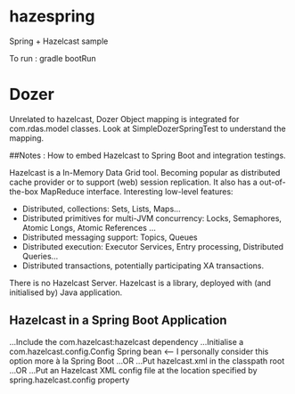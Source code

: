 # hazespring
Spring + Hazelcast sample

To run :
gradle bootRun

# Dozer
Unrelated to hazelcast, Dozer Object mapping is integrated for com.rdas.model classes.
Look at SimpleDozerSpringTest  to understand the mapping.

##Notes :
How to embed Hazelcast to Spring Boot and integration testings.

Hazelcast is a In-Memory Data Grid tool. Becoming popular as distributed cache provider or to support (web) session replication. It also has a out-of-the-box MapReduce interface.
Interesting low-level features:

* Distributed, collections: Sets, Lists, Maps…
* Distributed primitives for multi-JVM concurrency: Locks, Semaphores, Atomic Longs, Atomic References …
* Distributed messaging support: Topics, Queues
* Distributed execution: Executor Services, Entry processing, Distributed Queries…
* Distributed transactions, potentially participating XA transactions.

There is no Hazelcast Server. Hazelcast is a library, deployed with (and initialised by) Java application.

## Hazelcast in a Spring Boot Application

...Include the com.hazelcast:hazelcast dependency
...Initialise a com.hazelcast.config.Config Spring bean  <– I personally consider this option more à la Spring Boot
...OR
...Put hazelcast.xml in the classpath root
...OR
...Put an Hazelcast XML config file at the location specified by spring.hazelcast.config property


